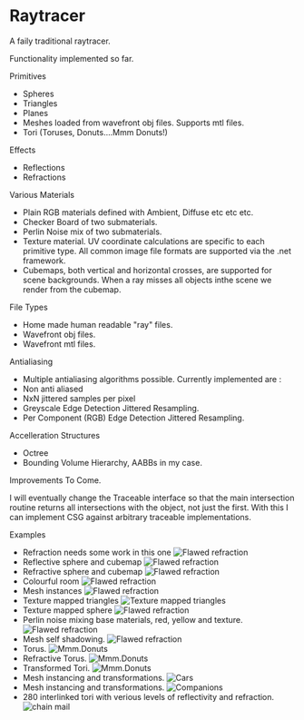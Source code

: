 # Raytracer

A faily traditional raytracer.

Functionality implemented so far.

Primitives
* Spheres
* Triangles
* Planes
* Meshes loaded from wavefront obj files. Supports mtl files.
* Tori (Toruses, Donuts....Mmm Donuts!)

Effects
* Reflections
* Refractions

Various Materials
* Plain RGB materials defined with Ambient, Diffuse etc etc etc.
* Checker Board of two submaterials.
* Perlin Noise mix of two submaterials.
* Texture material. UV coordinate calculations are specific to each primitive type. All common image file formats are supported via the .net framework.
* Cubemaps, both vertical and horizontal crosses, are supported for scene backgrounds. When a ray misses all objects inthe scene we render from the cubemap.

File Types
* Home made human readable "ray" files.
* Wavefront obj files.
* Wavefront mtl files.

Antialiasing
* Multiple antialiasing algorithms possible. Currently implemented are :  
* Non anti aliased 
* NxN jittered samples per pixel 
* Greyscale Edge Detection Jittered Resampling.
* Per Component (RGB) Edge Detection Jittered Resampling.

Accelleration Structures
* Octree
* Bounding Volume Hierarchy, AABBs in my case.

Improvements To Come.

I will eventually change the Traceable interface so that the main intersection routine returns all intersections with the object, not just the first.
With this I can implement CSG against arbitrary traceable implementations.

Examples
* Refraction needs some work in this one
![Flawed refraction](/OutputImages/RefractiveSphere.jpg?raw=true "Flawed Refraction")
* Reflective sphere and cubemap
![Flawed refraction](/OutputImages/ReflectiveCubemappedSphere.jpg?raw=true "Reflection of cubemap")
* Refractive sphere and cubemap
![Flawed refraction](/OutputImages/RefractiveCubemappedSphere.jpg?raw=true "Refraction of cubemap")
* Colourful room
![Flawed refraction](/OutputImages/Room.jpg?raw=true "Spangly")
* Mesh instances
![Flawed refraction](/OutputImages/Lamps.jpg?raw=true "Mesh instances")
* Texture mapped triangles
![Texture mapped triangles](/OutputImages/LegoCar.jpg?raw=true "Texture mapping on triangles")
* Texture mapped sphere
![Flawed refraction](/OutputImages/Earth.jpg?raw=true "Texture mapping on sphere")
* Perlin noise mixing base materials, red, yellow and texture.
![Flawed refraction](/OutputImages/BurningEarth.jpg?raw=true "Perlin noise mixing base materials")
* Mesh self shadowing.
![Flawed refraction](/OutputImages/LegoCarSelfShadowed.jpg?raw=true "Mesh self shadowing.")
* Torus.
![Mmm.Donuts](/OutputImages/Torus.jpg?raw=true "Torus Primitive.")
* Refractive Torus.
![Mmm.Donuts](/OutputImages/RefractiveTorus.jpg?raw=true "Refractive Torus.")
* Transformed Tori.
![Mmm.Donuts](/OutputImages/TransformedTorusChain.jpg?raw=true "Object transformations.")
* Mesh instancing and transformations.
![Cars](/OutputImages/LegoCars.jpg?raw=true "Object transformations.")
* Mesh instancing and transformations.
![Companions](/OutputImages/Cubes.jpg?raw=true "Object transformations.")
* 280 interlinked tori with verious levels of reflectivity and refraction.
![chain mail](/OutputImages/ToriGrid.jpg?raw=true ".")